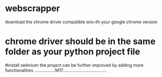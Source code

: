 # webscrapper
  download the chrome driver compatible wio=th your google chrome version
# chrome driver should be in the same folder as your python project file
  #install selenium
  the project can be further improved by adding more functionalities
  .................M17....................................
